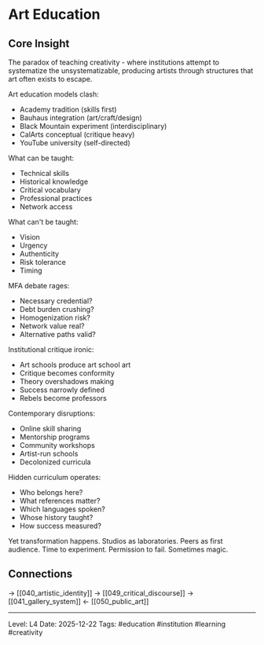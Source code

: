 # Art Education

## Core Insight
The paradox of teaching creativity - where institutions attempt to systematize the unsystematizable, producing artists through structures that art often exists to escape.

Art education models clash:
- Academy tradition (skills first)
- Bauhaus integration (art/craft/design)
- Black Mountain experiment (interdisciplinary)
- CalArts conceptual (critique heavy)
- YouTube university (self-directed)

What can be taught:
- Technical skills
- Historical knowledge
- Critical vocabulary
- Professional practices
- Network access

What can't be taught:
- Vision
- Urgency
- Authenticity
- Risk tolerance
- Timing

MFA debate rages:
- Necessary credential?
- Debt burden crushing?
- Homogenization risk?
- Network value real?
- Alternative paths valid?

Institutional critique ironic:
- Art schools produce art school art
- Critique becomes conformity
- Theory overshadows making
- Success narrowly defined
- Rebels become professors

Contemporary disruptions:
- Online skill sharing
- Mentorship programs
- Community workshops
- Artist-run schools
- Decolonized curricula

Hidden curriculum operates:
- Who belongs here?
- What references matter?
- Which languages spoken?
- Whose history taught?
- How success measured?

Yet transformation happens. Studios as laboratories. Peers as first audience. Time to experiment. Permission to fail. Sometimes magic.

## Connections
→ [[040_artistic_identity]]
→ [[049_critical_discourse]]
→ [[041_gallery_system]]
← [[050_public_art]]

---
Level: L4
Date: 2025-12-22
Tags: #education #institution #learning #creativity